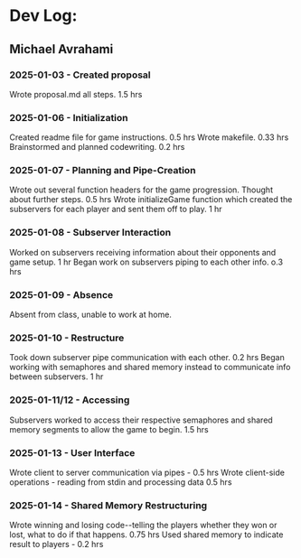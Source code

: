 # Dev Log:

## Michael Avrahami

### 2025-01-03 - Created proposal
Wrote proposal.md all steps. 1.5 hrs

### 2025-01-06 - Initialization
Created readme file for game instructions. 0.5 hrs
Wrote makefile. 0.33 hrs
Brainstormed and planned codewriting. 0.2 hrs

### 2025-01-07 - Planning and Pipe-Creation
Wrote out several function headers for the game progression. Thought about further steps. 0.5 hrs
Wrote initializeGame function which created the subservers for each player and sent them off to play. 1 hr

### 2025-01-08 - Subserver Interaction
Worked on subservers receiving information about their opponents and game setup. 1 hr
Began work on subservers piping to each other info. o.3 hrs

### 2025-01-09 - Absence
Absent from class, unable to work at home.

### 2025-01-10 - Restructure
Took down subserver pipe communication with each other. 0.2 hrs
Began working with semaphores and shared memory instead to communicate info between subservers. 1 hr

### 2025-01-11/12 - Accessing
Subservers worked to access their respective semaphores and shared memory segments to allow the game to begin. 1.5 hrs

### 2025-01-13 - User Interface
Wrote client to server communication via pipes - 0.5 hrs
Wrote client-side operations - reading from stdin and processing data 0.5 hrs

### 2025-01-14 - Shared Memory Restructuring
Wrote winning and losing code--telling the players whether they won or lost, what to do if that happens. 0.75 hrs
Used shared memory to indicate result to players - 0.2 hrs


